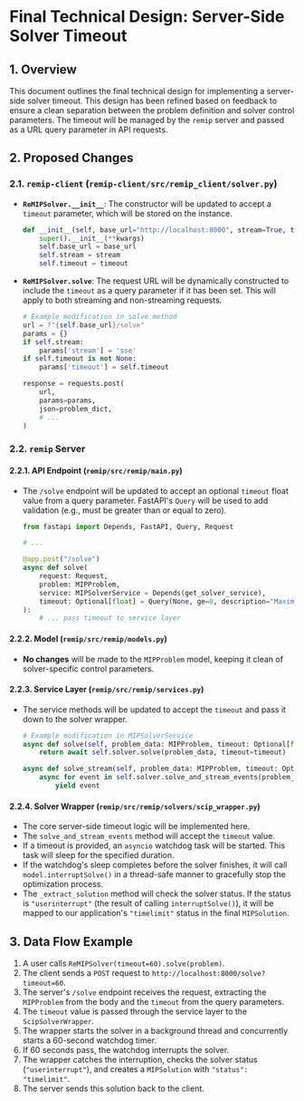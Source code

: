 # Final Technical Design: Server-Side Solver Timeout

## 1. Overview

This document outlines the final technical design for implementing a server-side solver timeout. This design has been refined based on feedback to ensure a clean separation between the problem definition and solver control parameters. The timeout will be managed by the `remip` server and passed as a URL query parameter in API requests.

## 2. Proposed Changes

### 2.1. `remip-client` (`remip-client/src/remip_client/solver.py`)

- **`ReMIPSolver.__init__`**: The constructor will be updated to accept a `timeout` parameter, which will be stored on the instance.
  ```python
  def __init__(self, base_url="http://localhost:8000", stream=True, timeout=None, **kwargs):
      super().__init__(**kwargs)
      self.base_url = base_url
      self.stream = stream
      self.timeout = timeout
  ```

- **`ReMIPSolver.solve`**: The request URL will be dynamically constructed to include the `timeout` as a query parameter if it has been set. This will apply to both streaming and non-streaming requests.

  ```python
  # Example modification in solve method
  url = f"{self.base_url}/solve"
  params = {}
  if self.stream:
      params['stream'] = 'sse'
  if self.timeout is not None:
      params['timeout'] = self.timeout

  response = requests.post(
      url,
      params=params,
      json=problem_dict,
      # ...
  )
  ```

### 2.2. `remip` Server

#### 2.2.1. API Endpoint (`remip/src/remip/main.py`)

- The `/solve` endpoint will be updated to accept an optional `timeout` float value from a query parameter. FastAPI's `Query` will be used to add validation (e.g., must be greater than or equal to zero).

  ```python
  from fastapi import Depends, FastAPI, Query, Request

  # ...

  @app.post("/solve")
  async def solve(
      request: Request,
      problem: MIPProblem,
      service: MIPSolverService = Depends(get_solver_service),
      timeout: Optional[float] = Query(None, ge=0, description="Maximum solver time in seconds")
  ):
      # ... pass timeout to service layer
  ```

#### 2.2.2. Model (`remip/src/remip/models.py`)

- **No changes** will be made to the `MIPProblem` model, keeping it clean of solver-specific control parameters.

#### 2.2.3. Service Layer (`remip/src/remip/services.py`)

- The service methods will be updated to accept the `timeout` and pass it down to the solver wrapper.

  ```python
  # Example modification in MIPSolverService
  async def solve(self, problem_data: MIPProblem, timeout: Optional[float] = None) -> MIPSolution:
      return await self.solver.solve(problem_data, timeout=timeout)

  async def solve_stream(self, problem_data: MIPProblem, timeout: Optional[float] = None) -> AsyncGenerator[SolverEvent, None]:
      async for event in self.solver.solve_and_stream_events(problem_data, timeout=timeout):
          yield event
  ```

#### 2.2.4. Solver Wrapper (`remip/src/remip/solvers/scip_wrapper.py`)

- The core server-side timeout logic will be implemented here.
- The `solve_and_stream_events` method will accept the `timeout` value.
- If a timeout is provided, an `asyncio` watchdog task will be started. This task will sleep for the specified duration.
- If the watchdog's sleep completes before the solver finishes, it will call `model.interruptSolve()` in a thread-safe manner to gracefully stop the optimization process.
- The `_extract_solution` method will check the solver status. If the status is `"userinterrupt"` (the result of calling `interruptSolve()`), it will be mapped to our application's `"timelimit"` status in the final `MIPSolution`.

## 3. Data Flow Example

1.  A user calls `ReMIPSolver(timeout=60).solve(problem)`.
2.  The client sends a `POST` request to `http://localhost:8000/solve?timeout=60`.
3.  The server's `/solve` endpoint receives the request, extracting the `MIPProblem` from the body and the `timeout` from the query parameters.
4.  The `timeout` value is passed through the service layer to the `ScipSolverWrapper`.
5.  The wrapper starts the solver in a background thread and concurrently starts a 60-second watchdog timer.
6.  If 60 seconds pass, the watchdog interrupts the solver.
7.  The wrapper catches the interruption, checks the solver status (`"userinterrupt"`), and creates a `MIPSolution` with `"status": "timelimit"`.
8.  The server sends this solution back to the client.
